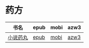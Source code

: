 # 药方

| 书名 | epub | mobi | azw3 |
| --- | --- | --- | --- |
| [小说药丸](http://ct.dalanmei.com/f/31084289-572114803-8dc492) | [epub](http://ct.dalanmei.com/f/31084289-572114803-8dc492) | [mobi](http://ct.dalanmei.com/f/31084289-571711260-242f17) | [azw3](http://ct.dalanmei.com/f/31084289-572134093-460c0a) |
